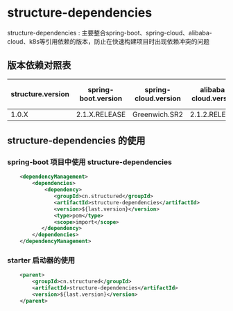 # structure-dependencies #
structure-dependencies : 主要整合spring-boot、spring-cloud、alibaba-cloud、k8s等引用依赖的版本，防止在快速构建项目时出现依赖冲突的问题

## 版本依赖对照表 ##
|  structure.version  |  spring-boot.version  |  spring-cloud.version | alibaba-cloud.version | spring-alibaba-cloud.version | kubernetes.version |
|  ----  | ----  | ---- | ---- | ---- |  ---- |
| 1.0.X  | 2.1.X.RELEASE | Greenwich.SR2 | 2.1.2.RELEASE | 0.9.0.RELEASE | 1.1.6.RELEASE|
## structure-dependencies 的使用 ##
### spring-boot 项目中使用 structure-dependencies ###
```xml
    <dependencyManagement>
        <dependencies>
            <dependency>
               <groupId>cn.structured</groupId>
               <artifactId>structure-dependencies</artifactId>
               <version>${last.version}</version>
               <type>pom</type>
               <scope>import</scope>
           </dependency>
        </dependencies>
    </dependencyManagement>
```
### starter 启动器的使用 ### 
```xml
    <parent>
        <groupId>cn.structured</groupId>
        <artifactId>structure-dependencies</artifactId>
        <version>${last.version}</version>
    </parent>
```
